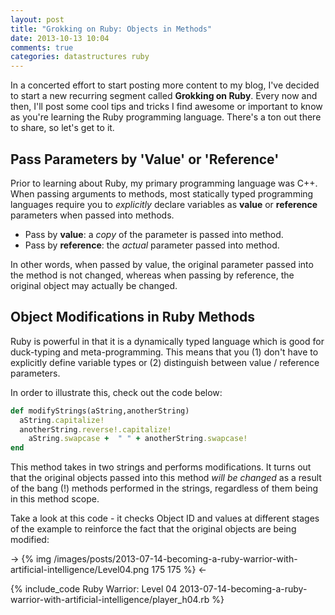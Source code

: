 ```yaml
---
layout: post
title: "Grokking on Ruby: Objects in Methods"
date: 2013-10-13 10:04
comments: true
categories: datastructures ruby
---
```


In a concerted effort to start posting more content to my blog, I've decided to start a new recurring segment called **Grokking on Ruby**. Every now and then, I'll post some cool tips and tricks I find awesome or important to know as you're learning the Ruby programming language. There's a ton out there to share, so let's get to it.  

## Pass Parameters by 'Value' or 'Reference'

Prior to learning about Ruby, my primary programming language was C++. When passing arguments to methods, most statically typed programming languages require you to _explicitly_ declare variables as **value** or **reference** parameters when passed into methods.

- Pass by **value**: a _copy_ of the parameter is passed into method.
- Pass by **reference**: the _actual_ parameter passed into method.

In other words, when passed by value, the original parameter passed into the method is not changed, whereas when passing by reference, the original object may actually be changed.

## Object Modifications in Ruby Methods

Ruby is powerful in that it is a dynamically typed language which is good for duck-typing and meta-programming. This means that you (1) don't have to explicitly define variable types or (2) distinguish between value / reference parameters.

In order to illustrate this, check out the code below:  


```ruby
def modifyStrings(aString,anotherString)
  aString.capitalize!
  anotherString.reverse!.capitalize!
 	aString.swapcase +  " " + anotherString.swapcase!
end
```  

This method takes in two strings and performs modifications. It turns out that the original objects passed into this method *will be changed* as a result of the bang (!) methods performed in the strings, regardless of them being in this method scope.

Take a look at this code - it checks Object ID and values at different stages of the example to reinforce the fact that the original objects are being modified:  

-> {% img /images/posts/2013-07-14-becoming-a-ruby-warrior-with-artificial-intelligence/Level04.png 175 175 %} <-

{% include_code Ruby Warrior: Level 04 2013-07-14-becoming-a-ruby-warrior-with-artificial-intelligence/player_h04.rb %}